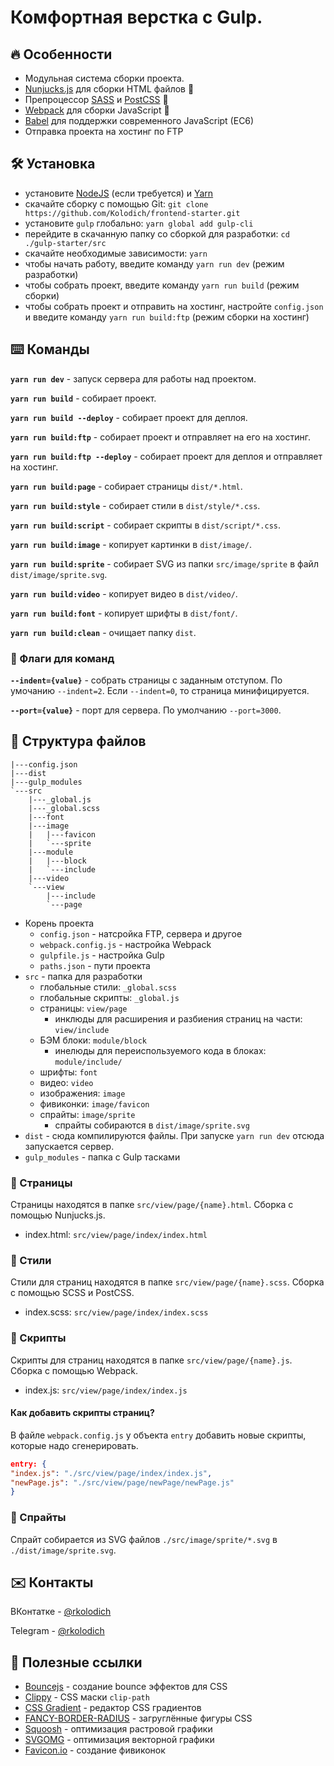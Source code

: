 # Комфортная верстка с Gulp. 

## 🔥 Особенности

* Модульная система сборки проекта.
*  [Nunjucks.js](https://mozilla.github.io/nunjucks/templating.html#include) для сборки HTML файлов 📕
* Препроцессор [SASS](https://sass-lang.com/documentation) и [PostCSS](https://postcss.org/) 📘 
* [Webpack](https://webpack.js.org/) для сборки JavaScript 📙
* [Babel](https://babeljs.io/) для поддержки современного JavaScript (EC6) 
* Отправка проекта на хостинг по FTP

## 🛠️ Установка
* установите [NodeJS](https://nodejs.org/en/) (если требуется) и [Yarn](https://classic.yarnpkg.com/en/docs/install#windows-stable)
* скачайте сборку с помощью Git: `git clone https://github.com/Kolodich/frontend-starter.git`
* установите `gulp` глобально: `yarn global add gulp-cli`
* перейдите в скачанную папку со сборкой для разработки: `cd ./gulp-starter/src`
* скачайте необходимые зависимости: `yarn`
* чтобы начать работу, введите команду `yarn run dev` (режим разработки)
* чтобы собрать проект, введите команду `yarn run build` (режим сборки)
* чтобы собрать проект и отправить на хостинг, настройте `config.json` и введите команду `yarn run build:ftp` (режим сборки на хостинг)


## ⌨️ Команды

__`yarn run dev`__ - запуск сервера для работы над проектом.

__`yarn run build`__ - собирает проект.

__`yarn run build --deploy`__ - собирает проект для деплоя.

__`yarn run build:ftp`__ - собирает проект и отправляет на его на хостинг.

__`yarn run build:ftp --deploy`__ - собирает проект для деплоя и отправляет на хостинг.

__`yarn run build:page`__ - собирает страницы `dist/*.html`.

__`yarn run build:style`__ - собирает стили в `dist/style/*.css`.

__`yarn run build:script`__ - собирает скрипты в `dist/script/*.css`.

__`yarn run build:image`__ - копирует картинки в `dist/image/`.

__`yarn run build:sprite`__ - собирает SVG из папки `src/image/sprite` в файл `dist/image/sprite.svg`.

__`yarn run build:video`__ - копирует видео в `dist/video/`.

__`yarn run build:font`__ - копирует шрифты в `dist/font/`.

__`yarn run build:clean`__ - очищает папку `dist`.
### 🚩 Флаги для команд
__`--indent={value}`__ - собрать страницы с заданным отступом. По умочанию `--indent=2`. Если `--indent=0`, то страница минифицируется.

__`--port={value}`__ - порт для сервера. По умолчанию `--port=3000`.

## 📂 Структура файлов

```
|---config.json
|---dist
|---gulp_modules
`---src
    |---_global.js
    |---_global.scss
    |---font
    |---image
    |   |---favicon
    |   `---sprite
    |---module
    |   |---block
    |   `---include
    |---video
    `---view
        |---include
        `---page
```
* Корень проекта 
    * `config.json` - натсройка FTP, сервера и другое
    * `webpack.config.js` - настройка Webpack
    * `gulpfile.js` - настройка Gulp
    * `paths.json` - пути проекта
* `src` - папка для разработки
    * глобальные стили: `_global.scss`
    * глобальные скрипты: `_global.js`
    * страницы: `view/page`
        * инклюды для расширения и разбиения страниц на части: `view/include`
    * БЭМ блоки: `module/block`
        * инелюды для переиспользуемого кода в блоках: `module/include/`
    * шрифты: `font`
    * видео: `video`
    * изображения: `image`
    * фивиконки: `image/favicon`
    * спрайты: `image/sprite`
        * спрайты собираются в `dist/image/sprite.svg`
* `dist` - сюда компилируются файлы. При запуске `yarn run dev` отсюда запускается сервер.
* `gulp_modules` - папка с Gulp тасками

### 📕 Страницы
Страницы находятся в папке `src/view/page/{name}.html`. Сборка с помощью Nunjucks.js.
* index.html: `src/view/page/index/index.html`
### 📘 Стили
Стили для страниц находятся в папке `src/view/page/{name}.scss`. Сборка с помощью SCSS и PostCSS. 
+ index.scss: `src/view/page/index/index.scss`

### 📙 Скрипты
Скрипты для страниц находятся в папке `src/view/page/{name}.js`. Сборка с помощью Webpack. 
* index.js: `src/view/page/index/index.js`
#### Как добавить скрипты страниц?
В файле `webpack.config.js` у объекта `entry` добавить новые скрипты, которые надо сгенерировать.
```json
entry: {
"index.js": "./src/view/page/index/index.js",
"newPage.js": "./src/view/page/newPage/newPage.js"
}
```
### 🔣 Спрайты
Спрайт собирается из SVG файлов `./src/image/sprite/*.svg` в `./dist/image/sprite.svg`.
## ✉️ Контакты

ВКонтатке - [@rkolodich](https://vk.com/rkolodich)

Telegram - [@rkolodich](https://t.me/rkolodich)
## 📌 Полезные ссылки

* [Bouncejs](http://bouncejs.com/) - создание bounce эффектов для CSS
* [Clippy](https://bennettfeely.com/clippy/) - CSS маски `clip-path`
* [CSS Gradient](https://cssgradient.io/) - редактор CSS градиентов
* [FANCY-BORDER-RADIUS](https://9elements.github.io/fancy-border-radius/#30.30.37.30--.) -  загруглённые фигуры CSS
* [Squoosh](https://squoosh.app/index.html) - оптимизация растровой графики
* [SVGOMG](https://jakearchibald.github.io/svgomg/) - оптимизация векторной графики
* [Favicon.io](https://favicon.io/favicon-generator/) - создание фивиконок
